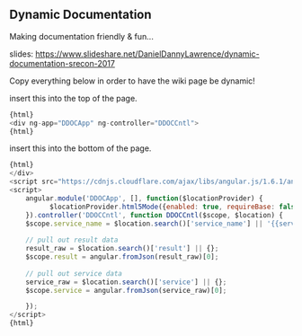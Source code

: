 Dynamic Documentation
-----

Making documentation friendly & fun...

slides: https://www.slideshare.net/DanielDannyLawrence/dynamic-documentation-srecon-2017

Copy everything below in order to have the wiki page be dynamic!


insert this into the top of the page.
```javascript
{html}
<div ng-app="DDOCApp" ng-controller="DDOCCntl">
{html}
```

insert this into the bottom of the page.

```javascript
{html}
</div>
<script src="https://cdnjs.cloudflare.com/ajax/libs/angular.js/1.6.1/angular.min.js"></script>
<script>
    angular.module('DDOCApp', [], function($locationProvider) {
	      $locationProvider.html5Mode({enabled: true, requireBase: false});
	}).controller('DDOCCntl', function DDOCCntl($scope, $location) {
	$scope.service_name = $location.search()['service_name'] || '{{service-name}}';
					
	// pull out result data
	result_raw = $location.search()['result'] || {};
	$scope.result = angular.fromJson(result_raw)[0];
									  
	// pull out service data
	service_raw = $location.search()['service'] || {};
	$scope.service = angular.fromJson(service_raw)[0];

	});
</script>
{html}
```
